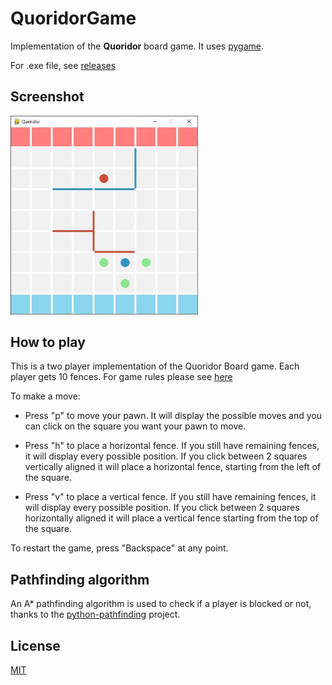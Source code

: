 # QuoridorGame
Implementation of the **Quoridor** board game. It uses [pygame](https://www.pygame.org/news).

For .exe file, see [releases](https://github.com/bmm14013/QuoridorGame/releases/tag/v0.1)

## Screenshot

<img src = "QuoridorScreenshot.JPG" alt = "screenshot" width = "300"/>

## How to play

This is a two player implementation of the Quoridor Board game. Each player gets 10 fences. For game rules please see [here](https://www.ultraboardgames.com/quoridor/game-rules.php)

 To make a move:
 * Press "p" to move your pawn. It will display the possible moves and you can click on the square you want your pawn to move. 

 * Press "h" to place a horizontal fence. If you still have remaining fences, it will display every possible position. If you click between 2 squares vertically aligned it will place a horizontal fence, starting from the left of the square. 

 * Press "v" to place a vertical fence. If you still have remaining fences, it will display every possible position. If you click between 2 squares horizontally aligned it will place a vertical fence starting from the top of the square. 

 To restart the game, press "Backspace" at any point. 

## Pathfinding algorithm

An A* pathfinding algorithm is used to check if a player is blocked or not, thanks to the [python-pathfinding](https://github.com/brean/python-pathfinding) project. 

## License
[MIT](https://choosealicense.com/licenses/mit/)